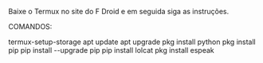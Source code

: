 Baixe o Termux no site do F Droid e em seguida siga as instruções.


COMANDOS:

termux-setup-storage
apt update 
apt upgrade 
pkg install python
pkg install pip
pip install --upgrade pip
pip install lolcat
pkg install espeak
